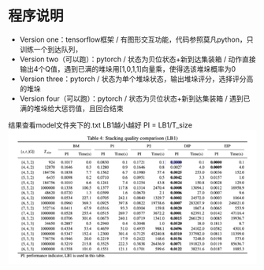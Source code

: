 # 程序说明
- Version one：tensorflow框架 / 有图形交互功能，代码参照莫凡python，只训练一个到达队列，
- Version two（可以跑）：pytorch / 状态为贝位状态+新到达集装箱 / 动作直接输出4个Q值，遇到已满的堆垛用[1,0,1,1]向量乘，使得选该堆垛概率为0
- Version three：pytorch / 状态为单个堆垛状态，输出堆垛评分，选择评分高的堆垛
- Version four（可以跑）：pytorch /  状态为贝位状态+新到达集装箱 / 遇到已满的堆垛给大惩罚值，且回合结束

结果查看model文件夹下的.txt
LB1越小越好
PI = LB1/T_size
![](.Readme_images/LB1结果.png)